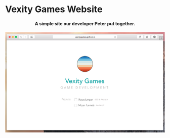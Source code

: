 # Vexity Games Website

<center>

<center><h4> A simple site our developer Peter put together. </h4></center>

<img src="screenshots/first.png">


</center>


